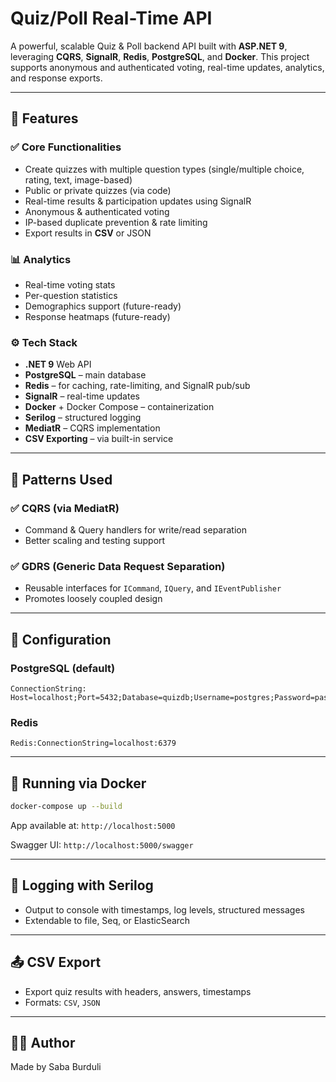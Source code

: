 # Quiz/Poll Real-Time API

A powerful, scalable Quiz & Poll backend API built with **ASP.NET 9**, leveraging **CQRS**, **SignalR**, **Redis**, **PostgreSQL**, and **Docker**. This project supports anonymous and authenticated voting, real-time updates, analytics, and response exports.

---

## 🚀 Features

### ✅ Core Functionalities

* Create quizzes with multiple question types (single/multiple choice, rating, text, image-based)
* Public or private quizzes (via code)
* Real-time results & participation updates using SignalR
* Anonymous & authenticated voting
* IP-based duplicate prevention & rate limiting
* Export results in **CSV** or JSON

### 📊 Analytics

* Real-time voting stats
* Per-question statistics
* Demographics support (future-ready)
* Response heatmaps (future-ready)

### ⚙️ Tech Stack

* **.NET 9** Web API
* **PostgreSQL** – main database
* **Redis** – for caching, rate-limiting, and SignalR pub/sub
* **SignalR** – real-time updates
* **Docker** + Docker Compose – containerization
* **Serilog** – structured logging
* **MediatR** – CQRS implementation
* **CSV Exporting** – via built-in service

---

## 🧱 Patterns Used

### ✅ CQRS (via MediatR)

* Command & Query handlers for write/read separation
* Better scaling and testing support

### ✅ GDRS (Generic Data Request Separation)

* Reusable interfaces for `ICommand`, `IQuery`, and `IEventPublisher`
* Promotes loosely coupled design

---

## 🔧 Configuration

### PostgreSQL (default)

```
ConnectionString: Host=localhost;Port=5432;Database=quizdb;Username=postgres;Password=password
```

### Redis

```
Redis:ConnectionString=localhost:6379
```

---

## 🐳 Running via Docker

```bash
docker-compose up --build
```

App available at: `http://localhost:5000`

Swagger UI: `http://localhost:5000/swagger`

---

## 📝 Logging with Serilog

* Output to console with timestamps, log levels, structured messages
* Extendable to file, Seq, or ElasticSearch

---

## 📤 CSV Export

* Export quiz results with headers, answers, timestamps
* Formats: `CSV`, `JSON`

---

## 👨‍💻 Author

Made by Saba Burduli
